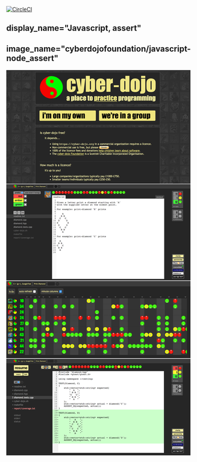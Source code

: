 
[![CircleCI](https://circleci.com/gh/cyber-dojo-languages/javascript-assert.svg?style=svg)](https://circleci.com/gh/cyber-dojo-languages/javascript-assert)

## display_name="Javascript, assert"
## image_name="cyberdojofoundation/javascript-node_assert"

![cyber-dojo.org home page](https://github.com/cyber-dojo/cyber-dojo/blob/master/shared/home_page_snapshot.png)

